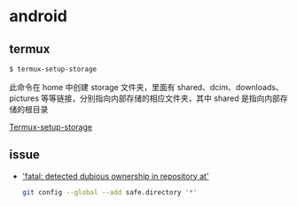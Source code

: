# android

## termux

```bash
$ termux-setup-storage
```

此命令在 home 中创建 storage 文件夹，里面有 shared、dcim、downloads、pictures 等等链接，分别指向内部存储的相应文件夹，其中 shared 是指向内部存储的根目录

[Termux-setup-storage](https://wiki.termux.com/wiki/Termux-setup-storage)

## issue

- ['fatal: detected dubious ownership in repository at'](https://stackoverflow.com/questions/72978485/git-submodule-update-failed-with-fatal-detected-dubious-ownership-in-repositor)

  ```bash
  git config --global --add safe.directory '*'
  ```
